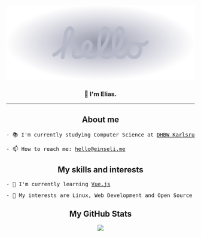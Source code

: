 <div align="center">
	<a href="https://einseli.me"><img src="assets/hello.svg"/>
	</a>
	<h3>👋 I'm Elias.</h3>
</div>

---

<h2 align="center">About me</h2>
<pre>
- 📚 I'm currently studying Computer Science at <a href="https://www.karlsruhe.dhbw.de">DHBW Karlsruhe</a> and <a href="https://dmtech.de">dmTECH</a>
</pre>
<pre>
- 📫 How to reach me: <a href="mailto:hello@einseli.me">hello@einseli.me</a>
</pre>


<h2 align="center">My skills and interests</h2>
<pre>
- 🌱 I'm currently learning <a href="https://vuejs.org/">Vue.js</a>
</pre>
<pre>
- 🧠 My interests are Linux, Web Development and Open Source Projects
</pre>

<h2 align="center">My GitHub Stats</h2>
<p align="center">
	<img src="https://github-readme-stats.vercel.app/api?username=einseli&show_icons=true&theme=dark&count_private=true&include_all_commits=true"/>
</p>